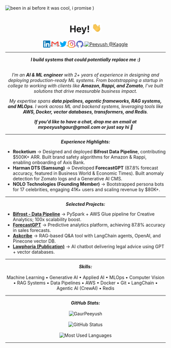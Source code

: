 <img width="1584" height="396" alt="been in ai before it was cool, i promise )" src="https://github.com/user-attachments/assets/36209c87-d9df-4621-9bb6-29881485a51a" />
<h1 align="center">Hey! <img src="https://raw.githubusercontent.com/ABSphreak/ABSphreak/master/gifs/Hi.gif" width="30px"> </h1>
<p align="center">

  <a href="https://www.linkedin.com/in/peeyushgaur/"> 
    <img align="center" alt="Peeyush @LinkedIN" width="22px" src="handles/linkedin.svg" />
  </a>
  <a href="mailto:MrPeeyushGaur@gmail.com">
    <img align="center" alt="Peeyush @Mail" width="22px" src="handles/gmail.svg" />
  </a>
  <a href="https://twitter.com/iPeeyushGaur">
    <img align="center" alt="Peeyush @Twitter" width="22px" src="handles/twitter.svg" />
  </a>
  <a href="https://www.instagram.com/peeyush_gaur">
    <img align="center" alt="Peeyush @Instagram" width="22px" src="handles/instagram.svg" />
  </a>
  <a href="https://github.com/GaurPeeyush">
    <img align="center" alt="Peeyush @GitHub" width="22px" src="tools/github.svg" />
  </a>
  <a href="https://www.kaggle.com/peeyushgaur">
    <img align="center" alt="Peeyush @Kaggle" width="22px" src="https://cdn.jsdelivr.net/npm/simple-icons@v3/icons/kaggle.svg" />
  </a>
</p>

<hr>

<em>
<p align="center">
<b>I build systems that could potentially replace me :)</b><br><br>
</p>

<p align="center">
I’m an <b>AI & ML engineer</b> with 2+ years of experience in designing and deploying production-ready ML systems.  
From bootstrapping a startup in college to working with clients like <b>Amazon, Rappi, and Zomato</b>, I’ve built solutions that drive measurable business impact.  
</p>

<p align="center">
My expertise spans <b>data pipelines, agentic frameworks, RAG systems, and MLOps</b>. I work across ML and backend systems, leveraging tools like <b>AWS, Docker, vector databases, transformers, and Redis</b>.  
</p>

<p align="center"><b>If you'd like to have a chat, drop me an email at mrpeeyushgaur@gmail.com or just say hi 👋</b></p>
</em> 

<hr>

<p align="center">
<i><b>Experience Highlights:</b></i>
</p>

- **Rocketium** → Designed and deployed <b>Bifrost Data Pipeline</b>, contributing $500K+ ARR. Built brand safety algorithms for Amazon & Rappi, enabling onboarding of Axis Bank.  
- **Harman DTS (Samsung)** → Developed <b>ForecastGPT</b> (87.8% forecast accuracy, featured in Business World & Economic Times). Built anomaly detection for Zomato logs and a Generative AI CMS.  
- **NOLO Technologies (Founding Member)** → Bootstrapped persona bots for 17 celebrities, engaging 41K+ users and scaling revenue by $80K+.  

<hr>

<p align="center">
<i><b>Selected Projects:</b></i>
</p>

- [**Bifrost - Data Pipeline**](https://rocketium.com/is/creative-analytics/) → PySpark + AWS Glue pipeline for Creative Analytics; 100x scalability boost.  
- [**ForecastGPT**](https://services.harman.com/services/forecastgpt) → Predictive analytics platform, achieving 87.8% accuracy in sales forecasts.  
- [**Askcribe**](https://askcribe.streamlit.app/) → RAG-based Q&A tool with LangChain agents, OpenAI, and Pinecone vector DB.  
- [**Lawphoria (Publication)**](https://drive.google.com/file/d/1T6-GRM_U-ZvIrsqKbqAoS8KzFOm0C04G/view) → AI chatbot delivering legal advice using GPT + vector databases.  

<hr>

<p align="center">
<i><b>Skills:</b></i><br><br>
Machine Learning • Generative AI • Applied AI • MLOps • Computer Vision • RAG Systems • Data Pipelines • AWS • Docker • Git • LangChain • Agentic AI (CrewAI) • Redis  
</p>

<hr>

<p align="center">
  <i><b>GitHub Stats:</b></i><br><br>
  <img src="https://github-readme-streak-stats.herokuapp.com/?user=GaurPeeyush&theme=radical&hide_border=true" alt="GaurPeeyush" /><br><br> 
  <img src="https://github-readme-stats.vercel.app/api?username=GaurPeeyush&count_private=true&show_icons=true&theme=great-gatsby" alt="GitHub Status"/><br><br>
  <img src="https://github-readme-stats.vercel.app/api/top-langs/?username=GaurPeeyush&show_icons=true&layout=compact&theme=great-gatsby" alt="Most Used Languages">
</p>

<hr>
